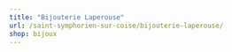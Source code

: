 ```yaml
---
title: "Bijouterie Laperouse"
url: /saint-symphorien-sur-coise/bijouterie-laperouse/
shop: bijoux
---
```

